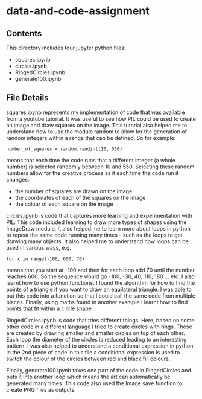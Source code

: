 # data-and-code-assignment

## Contents 

This directory includes four jupyter python files:

- squares.ipynb
- circles.ipynb
- RingedCircles.ipynb
- generate100.ipynb

## File Details 

squares.ipynb represents my implementation of code that was available from a youtube tutorial. It was useful to see how PIL could be used to create an image and draw squares on the image. This tutorial also helped me to understand how to use the module random to allow for the generation of random integers within a range that can be defined. So for example:

`number_of_squares = random.randint(10, 550)`
 
means that each time the code runs that a different integer (a whole number) is selected randomly between 10 and 550. Selecting these random numbers allow for the creative process as it each time the code run it changes:
- the number of squares are drawn on the image
- the coordinates of each of the squares on the image
- the colour of each square on the image


circles.ipynb is code that captures more learning and experimentation with PIL. This code included learning to draw more types of shapes using the ImageDraw module. It also helped me to learn more about loops in python to repeat the same code running many times - such as the loops to get drawing many objects. It also helped me to understand how loops can be used in various ways, e.g. 

`for x in range(-100, 600, 70):`

means that you start at -100 and then for each loop add 70 until the number reaches 600. So the sequence would go -100, -30, 40, 110, 180 … etc. I also learnt how to use python functions. I found the algorithm for how to find the points of a triangle if you want to draw an equilateral triangle. I was able to put this code into a function so that I could call the same code from multiple places.  Finally, using maths found in another example I learnt how to find points that fit within a circle shape


RingedCircles.ipynb is code that tries different things. Here, based on some other code in a different language I tried to create circles with rings. These are created by drawing smaller and smaller circles on top of each other. Each loop the diameter of the circles is reduced leading to an interesting pattern. I was also helped to understand a conditional expression in python. In the 2nd piece of code in this file a conditional expression is used to switch the colour of the circles between red and black fill colours. 


Finally, generate100.ipynb takes one part of the code in RingedCircles and puts it into another loop which means the art can automatically be generated many times.  This code also used the Image save function to create PNG files as outputs. 
